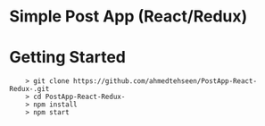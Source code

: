 # Simple Post App (React/Redux)


# Getting Started

```
	> git clone https://github.com/ahmedtehseen/PostApp-React-Redux-.git
	> cd PostApp-React-Redux-
	> npm install
	> npm start
```
